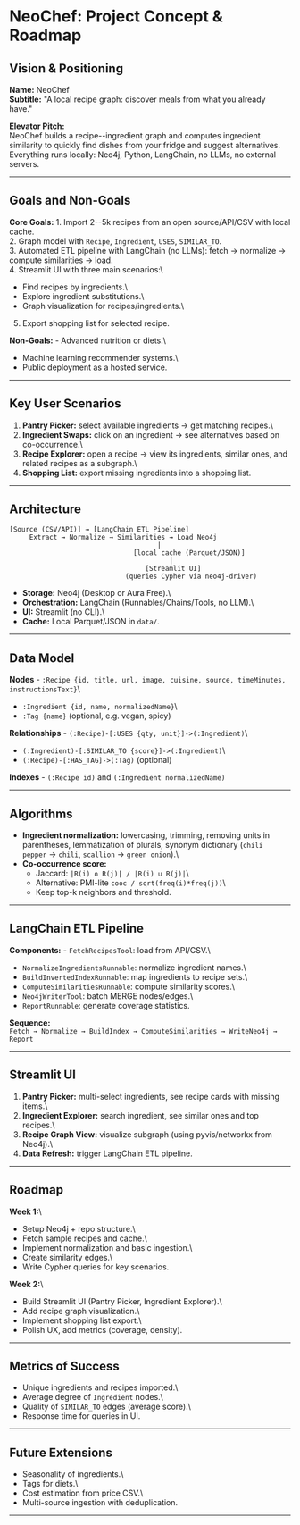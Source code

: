 # NeoChef: Project Concept & Roadmap

## Vision & Positioning

**Name:** NeoChef\
**Subtitle:** "A local recipe graph: discover meals from what you
already have."

**Elevator Pitch:**\
NeoChef builds a recipe--ingredient graph and computes ingredient
similarity to quickly find dishes from your fridge and suggest
alternatives. Everything runs locally: Neo4j, Python, LangChain, no
LLMs, no external servers.

------------------------------------------------------------------------

## Goals and Non-Goals

**Core Goals:** 1. Import 2--5k recipes from an open source/API/CSV with
local cache.\
2. Graph model with `Recipe`, `Ingredient`, `USES`, `SIMILAR_TO`.\
3. Automated ETL pipeline with LangChain (no LLMs): fetch → normalize →
compute similarities → load.\
4. Streamlit UI with three main scenarios:\
- Find recipes by ingredients.\
- Explore ingredient substitutions.\
- Graph visualization for recipes/ingredients.\
5. Export shopping list for selected recipe.

**Non-Goals:** - Advanced nutrition or diets.\
- Machine learning recommender systems.\
- Public deployment as a hosted service.

------------------------------------------------------------------------

## Key User Scenarios

1.  **Pantry Picker:** select available ingredients → get matching
    recipes.\
2.  **Ingredient Swaps:** click on an ingredient → see alternatives
    based on co-occurrence.\
3.  **Recipe Explorer:** open a recipe → view its ingredients, similar
    ones, and related recipes as a subgraph.\
4.  **Shopping List:** export missing ingredients into a shopping list.

------------------------------------------------------------------------

## Architecture

    [Source (CSV/API)] → [LangChain ETL Pipeline]
         Extract → Normalize → Similarities → Load Neo4j
                                         |
                                   [local cache (Parquet/JSON)]
                                            |
                                      [Streamlit UI]
                                 (queries Cypher via neo4j-driver)

-   **Storage:** Neo4j (Desktop or Aura Free).\
-   **Orchestration:** LangChain (Runnables/Chains/Tools, no LLM).\
-   **UI:** Streamlit (no CLI).\
-   **Cache:** Local Parquet/JSON in `data/`.

------------------------------------------------------------------------

## Data Model

**Nodes** -
`:Recipe {id, title, url, image, cuisine, source, timeMinutes, instructionsText}`\
- `:Ingredient {id, name, normalizedName}`\
- `:Tag {name}` (optional, e.g. vegan, spicy)

**Relationships** - `(:Recipe)-[:USES {qty, unit}]->(:Ingredient)`\
- `(:Ingredient)-[:SIMILAR_TO {score}]->(:Ingredient)`\
- `(:Recipe)-[:HAS_TAG]->(:Tag)` (optional)

**Indexes** - `(:Recipe id)` and `(:Ingredient normalizedName)`

------------------------------------------------------------------------

## Algorithms

-   **Ingredient normalization:** lowercasing, trimming, removing units
    in parentheses, lemmatization of plurals, synonym dictionary
    (`chili pepper` → `chili`, `scallion` → `green onion`).\
-   **Co-occurrence score:**
    -   Jaccard: `|R(i) ∩ R(j)| / |R(i) ∪ R(j)|`\
    -   Alternative: PMI-lite `cooc / sqrt(freq(i)*freq(j))`\
    -   Keep top-k neighbors and threshold.

------------------------------------------------------------------------

## LangChain ETL Pipeline

**Components:** - `FetchRecipesTool`: load from API/CSV.\
- `NormalizeIngredientsRunnable`: normalize ingredient names.\
- `BuildInvertedIndexRunnable`: map ingredients to recipe sets.\
- `ComputeSimilaritiesRunnable`: compute similarity scores.\
- `Neo4jWriterTool`: batch MERGE nodes/edges.\
- `ReportRunnable`: generate coverage statistics.

**Sequence:**\
`Fetch → Normalize → BuildIndex → ComputeSimilarities → WriteNeo4j → Report`

------------------------------------------------------------------------

## Streamlit UI

1.  **Pantry Picker:** multi-select ingredients, see recipe cards with
    missing items.\
2.  **Ingredient Explorer:** search ingredient, see similar ones and top
    recipes.\
3.  **Recipe Graph View:** visualize subgraph (using pyvis/networkx from
    Neo4j).\
4.  **Data Refresh:** trigger LangChain ETL pipeline.

------------------------------------------------------------------------

## Roadmap

**Week 1:**\
- Setup Neo4j + repo structure.\
- Fetch sample recipes and cache.\
- Implement normalization and basic ingestion.\
- Create similarity edges.\
- Write Cypher queries for key scenarios.

**Week 2:**\
- Build Streamlit UI (Pantry Picker, Ingredient Explorer).\
- Add recipe graph visualization.\
- Implement shopping list export.\
- Polish UX, add metrics (coverage, density).

------------------------------------------------------------------------

## Metrics of Success

-   Unique ingredients and recipes imported.\
-   Average degree of `Ingredient` nodes.\
-   Quality of `SIMILAR_TO` edges (average score).\
-   Response time for queries in UI.

------------------------------------------------------------------------

## Future Extensions

-   Seasonality of ingredients.\
-   Tags for diets.\
-   Cost estimation from price CSV.\
-   Multi-source ingestion with deduplication.

------------------------------------------------------------------------